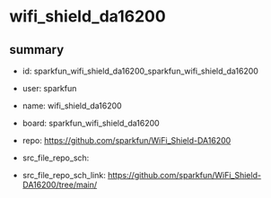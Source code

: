 # wifi_shield_da16200
 
## summary 
* id: sparkfun_wifi_shield_da16200_sparkfun_wifi_shield_da16200
* user: sparkfun
* name: wifi_shield_da16200
* board: sparkfun_wifi_shield_da16200
* repo: https://github.com/sparkfun/WiFi_Shield-DA16200



* src_file_repo_sch: 
* src_file_repo_sch_link: https://github.com/sparkfun/WiFi_Shield-DA16200/tree/main/




